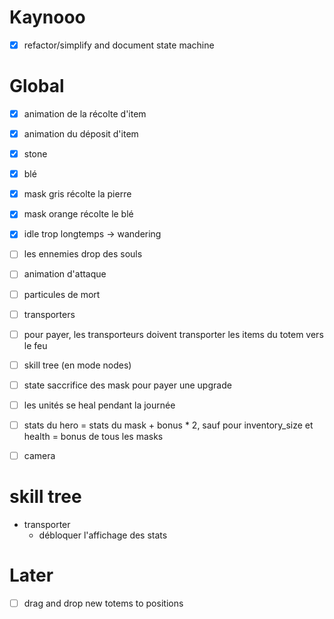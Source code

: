 # Kaynooo

- [x] refactor/simplify and document state machine

# Global

- [x] animation de la récolte d'item
- [x] animation du déposit d'item
- [x] stone
- [x] blé
- [X] mask gris récolte la pierre
- [X] mask orange récolte le blé
- [x] idle trop longtemps -> wandering
- [ ] les ennemies drop des souls
- [ ] animation d'attaque
- [ ] particules de mort
- [ ] transporters

- [ ] pour payer, les transporteurs doivent transporter les items du totem vers le feu

- [ ] skill tree (en mode nodes)
- [ ] state saccrifice des mask pour payer une upgrade
- [ ] les unités se heal pendant la journée
- [ ] stats du hero = stats du mask + bonus * 2, sauf pour inventory_size et health = bonus de tous les masks

- [ ] camera

# skill tree

- transporter
  - débloquer l'affichage des stats


# Later

- [ ] drag and drop new totems to positions
